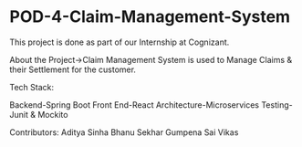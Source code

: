 # POD-4-Claim-Management-System

This project is done as part of our Internship at Cognizant.

About the Project->Claim Management System is used to Manage Claims & their Settlement for the customer.

Tech Stack:

Backend-Spring Boot
Front End-React
Architecture-Microservices
Testing-Junit & Mockito

Contributors:
Aditya Sinha
Bhanu Sekhar
Gumpena Sai Vikas
